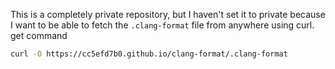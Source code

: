 This is a completely private repository, but I haven't set it to private because I want to be able to fetch the `.clang-format` file from anywhere using curl.  
get command  
```sh
curl -O https://cc5efd7b0.github.io/clang-format/.clang-format
```
